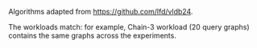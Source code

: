 Algorithms adapted from https://github.com/lfd/vldb24.

The workloads match: for example, Chain-3 workload (20 query graphs) contains the same graphs across the experiments.
